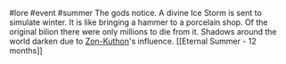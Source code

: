 #lore #event #summer
The gods notice. A divine Ice Storm is sent to simulate winter. It is like bringing a hammer to a porcelain shop. Of the original bilion there were only millions to die from it. Shadows around the world darken due to [Zon-Kuthon](https://2e.aonprd.com/Deities.aspx?ID=296)'s influence.
[[Eternal Summer - 12 months]]